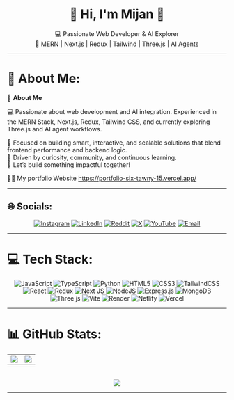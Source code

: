 <div align="center">

# 💫 Hi, I'm Mijan 👋  
💻 Passionate Web Developer & AI Explorer  
🎯 MERN | Next.js | Redux | Tailwind | Three.js | AI Agents

</div>

---

# 💫 About Me:
📌 **About Me**  

💻 Passionate about web development and AI integration. Experienced in the MERN Stack, Next.js, Redux, Tailwind CSS, and currently exploring Three.js and AI agent workflows.  

🧠 Focused on building smart, interactive, and scalable solutions that blend frontend performance and backend logic.  
🎯 Driven by curiosity, community, and continuous learning.  
🌟 Let’s build something impactful together!

👨‍💻 My portfolio Website <a>https://portfolio-six-tawny-15.vercel.app/</a>

---

## 🌐 Socials:
<div align="center">

[![Instagram](https://img.shields.io/badge/Instagram-%23E4405F.svg?logo=Instagram&logoColor=white)](https://instagram.com/mijanur6tr) 
[![LinkedIn](https://img.shields.io/badge/LinkedIn-%230077B5.svg?logo=linkedin&logoColor=white)](https://linkedin.com/in/mijanur-rahman-9508682ba) 
[![Reddit](https://img.shields.io/badge/Reddit-%23FF4500.svg?logo=Reddit&logoColor=white)](https://reddit.com/user/mijanur6tr) 
[![X](https://img.shields.io/badge/X-black.svg?logo=X&logoColor=white)](https://x.com/mijanur6tr) 
[![YouTube](https://img.shields.io/badge/YouTube-%23FF0000.svg?logo=YouTube&logoColor=white)](https://youtube.com/@DecodeWithMijan) 
[![Email](https://img.shields.io/badge/Email-D14836?logo=gmail&logoColor=white)](mailto:mijanur6tr123@gmail.com) 

</div>

---

# 💻 Tech Stack:

<div align="center">

![JavaScript](https://img.shields.io/badge/javascript-%23323330.svg?style=for-the-badge&logo=javascript&logoColor=%23F7DF1E) 
![TypeScript](https://img.shields.io/badge/typescript-%23007ACC.svg?style=for-the-badge&logo=typescript&logoColor=white) 
![Python](https://img.shields.io/badge/python-3670A0?style=for-the-badge&logo=python&logoColor=ffdd54) 
![HTML5](https://img.shields.io/badge/html5-%23E34F26.svg?style=for-the-badge&logo=html5&logoColor=white) 
![CSS3](https://img.shields.io/badge/css3-%231572B6.svg?style=for-the-badge&logo=css3&logoColor=white) 
![TailwindCSS](https://img.shields.io/badge/tailwindcss-%2338B2AC.svg?style=for-the-badge&logo=tailwind-css&logoColor=white)  
![React](https://img.shields.io/badge/react-%2320232a.svg?style=for-the-badge&logo=react&logoColor=%2361DAFB) 
![Redux](https://img.shields.io/badge/redux-%23593d88.svg?style=for-the-badge&logo=redux&logoColor=white) 
![Next JS](https://img.shields.io/badge/Next-black?style=for-the-badge&logo=next.js&logoColor=white) 
![NodeJS](https://img.shields.io/badge/node.js-6DA55F?style=for-the-badge&logo=node.js&logoColor=white) 
![Express.js](https://img.shields.io/badge/express.js-%23404d59.svg?style=for-the-badge&logo=express&logoColor=%2361DAFB) 
![MongoDB](https://img.shields.io/badge/MongoDB-%234ea94b.svg?style=for-the-badge&logo=mongodb&logoColor=white)  
![Three js](https://img.shields.io/badge/threejs-black?style=for-the-badge&logo=three.js&logoColor=white) 
![Vite](https://img.shields.io/badge/vite-%23646CFF.svg?style=for-the-badge&logo=vite&logoColor=white) 
![Render](https://img.shields.io/badge/Render-%46E3B7.svg?style=for-the-badge&logo=render&logoColor=white) 
![Netlify](https://img.shields.io/badge/netlify-%23000000.svg?style=for-the-badge&logo=netlify&logoColor=#00C7B7) 
![Vercel](https://img.shields.io/badge/vercel-%23000000.svg?style=for-the-badge&logo=vercel&logoColor=white)

</div>

---

# 📊 GitHub Stats:

<div align="center">
<table>
  <tr>
    <td><img src="https://github-readme-stats.vercel.app/api?username=mijanur6tr&theme=dark&hide_border=false&include_all_commits=true&count_private=false" /></td>
    <td><img src="https://nirzak-streak-stats.vercel.app/?user=mijanur6tr&theme=dark&hide_border=false" /></td>
  </tr>
</table>

<br/>
<img src="https://github-readme-stats.vercel.app/api/top-langs/?username=mijanur6tr&theme=dark&hide_border=false&layout=compact" />

</div>

---



